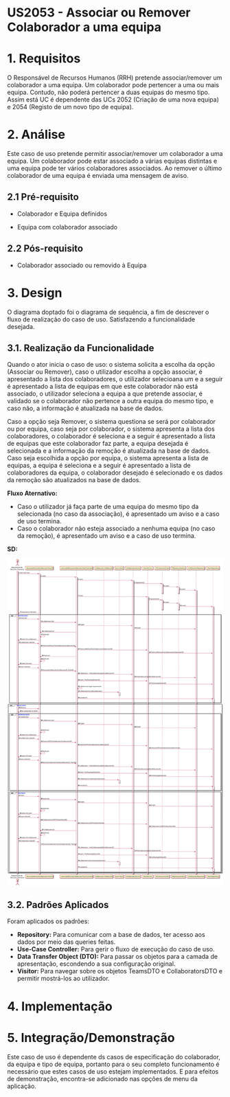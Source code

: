 US2053 - Associar ou Remover Colaborador a uma equipa
=======================================

# 1. Requisitos

O Responsável de Recursos Humanos (RRH) pretende associar/remover um colaborador a uma equipa. Um colaborador pode pertencer a uma ou mais equipa. Contudo, não poderá pertencer a duas equipas do mesmo tipo. Assim está UC é dependente das UCs 2052 (Criação de uma nova equipa) e 2054 (Registo de um novo tipo de equipa).

# 2. Análise

Este caso de uso pretende permitir associar/remover um colaborador a uma equipa. Um colaborador pode estar associado a várias equipas distintas e uma equipa pode ter vários colaboradores associados. Ao remover o último colaborador de uma equipa é enviada uma mensagem de aviso.

## 2.1 Pré-requisito

* Colaborador e Equipa definidos
  
* Equipa com colaborador associado

## 2.2 Pós-requisito

* Colaborador associado ou removido à Equipa

# 3. Design

O diagrama doptado foi o diagrama de sequência, a fim de descrever o fluxo de realização do caso de uso. Satisfazendo a funcionalidade desejada.

## 3.1. Realização da Funcionalidade

Quando o ator inicia o caso de uso: o sistema solicita a escolha da opção (Associar ou Remover), caso o utilizador escolha a opção associar, é apresentado a lista dos colaboradores, o utilizador selecioana um e a seguir é apresentado a lista de equipas em que este colaborador não está associado, o utilizador seleciona a equipa a que pretende associar, é validado se o colaborador não pertence a outra equipa do mesmo tipo, e caso não, a informação é atualizada na base de dados. 

Caso a opção seja Remover, o sistema questiona se será por colaborador ou por equipa, caso seja por colaborador, o sistema apresenta a lista dos colaboradores, o colaborador é seleciona e a seguir é apresentado a lista de equipas que este colaborador faz parte, a equipa desejada é selecionada e a informação da remoção é atualizada na base de dados. Caso seja escolhida a opção por equipa, o sistema apresenta a lista de equipas, a equipa é seleciona e a seguir é apresentado a lista de colaboradores da equipa, o colaborador desejado é selecionado e os dados da remoção são atualizados na base de dados.

**Fluxo Aternativo:**
 
 * Caso o utilizador já faça parte de uma equipa do mesmo tipo da selecionada (no caso da associação), é apresentado um aviso e a caso de uso termina.
 * Caso o colaborador não esteja associado a nenhuma equipa (no caso da remoção), é apresentado um aviso e a caso de uso termina.

**SD:**

![2053_AssociacaoRemocaoColaboradorEquipa.svg](2053_AssociacaoRemocaoColaboradorEquipa.svg)

## 3.2. Padrões Aplicados

Foram aplicados os padrões:
* **Repository:** Para comunicar com a base de dados, ter acesso aos dados
                  por meio das queries feitas.
* **Use-Case Controller:** Para gerir o fluxo de execução do caso de uso.
* **Data Transfer Object (DTO):** Para passar os objetos para a camada de apresentação, escondendo
                                  a sua configuração original.
* **Visitor:** Para navegar sobre os objetos TeamsDTO e CollaboratorsDTO e permitir
  mostrá-los ao utilizador.
  
# 4. Implementação


# 5. Integração/Demonstração

Este caso de uso é dependente ds casos de especificação do colaborador, da equipa e tipo de equipa, 
portanto para o seu completo funcionamento é necessário que estes casos de uso estejam implementados. 
E para efeitos de demonstração, encontra-se adicionado nas opções de menu da aplicação.
